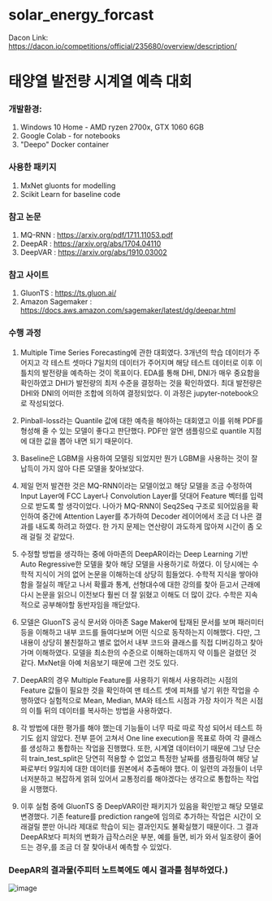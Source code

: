 # solar_energy_forcast
 
Dacon Link: https://dacon.io/competitions/official/235680/overview/description/

# 태양열 발전량 시계열 예측 대회

### 개발환경:
   
   1) Windows 10 Home - AMD ryzen 2700x, GTX 1060 6GB
   2) Google Colab - for notebooks
   3) "Deepo" Docker container

### 사용한 패키지

 1) MxNet gluonts for modelling
 2) Scikit Learn for baseline code


### 참고 논문

1) MQ-RNN : https://arxiv.org/pdf/1711.11053.pdf
2) DeepAR : https://arxiv.org/abs/1704.04110
3) DeepVAR : https://arxiv.org/abs/1910.03002


### 참고 사이트

1) GluonTS : https://ts.gluon.ai/
2) Amazon Sagemaker : https://docs.aws.amazon.com/sagemaker/latest/dg/deepar.html


### 수행 과정

1) Multiple Time Series Forecasting에 관한 대회였다. 3개년의 학습 데이터가 주어지고 각 테스트 셋마다 7일치의 데이터가 주어지며 해당 테스트 데이터로 이후 이틀치의 발전량을 예측하는 것이 목표이다. EDA를 통해 DHI, DNI가 매우 중요함을 확인하였고 DHI가 발전량의 최저 수준을 결정하는 것을 확인하였다. 최대 발전량은 DHI와 DNI의 어떠한 조합에 의하여 결정되었다. 이 과정은 jupyter-notebook으로 작성되었다.

2) Pinball-loss라는 Quantile 값에 대한 예측을 해야하는 대회였고 이를 위해 PDF를 형성해 줄 수 있는 모델이 좋다고 판단했다. PDF만 알면 샘플링으로 quantile 지점에 대한 값을 뽑아 내면 되기 때문이다.

3) Baseline은 LGBM을 사용하여 모델링 되었지만 뭔가 LGBM을 사용하는 것이 잘 납득이 가지 않아 다른 모델을 찾아보았다.

4) 제일 먼저 발견한 것은 MQ-RNN이라는 모델이었고 해당 모델을 조금 수정하여 Input Layer에 FCC Layer나 Convolution Layer를 덧대어 Feature 벡터를 입력으로 받도록 할 생각이었다. 나아가 MQ-RNN이 Seq2Seq 구조로 되어있음을 확인하여 중간에 Attention Layer를 추가하여 Decoder 레이어에서 조금 더 나은 결과를 내도록 하려고 하였다. 한 가지 문제는 연산량이 과도하게 많아져 시간이 좀 오래 걸릴 것 같았다.

5) 수정할 방법을 생각하는 중에 아마존의 DeepAR이라는 Deep Learning 기반 Auto Regressive한 모델을 찾아 해당 모델을 사용하기로 하였다. 이 당시에는 수학적 지식이 거의 없어 논문을 이해하는데 상당히 힘들었다. 수학적 지식을 쌓아야 함을 절실히 깨닫고 나서 확률과 통계, 선형대수에 대한 강의를 찾아 듣고서 근래에 다시 논문을 읽으니 이전보다 훨씬 더 잘 읽혔고 이해도 더 많이 갔다. 수학은 지속적으로 공부해야할 동반자임을 깨닫았다.

6) 모델은 GluonTS 공식 문서와 아마존 Sage Maker에 탑재된 문서를 보며 패러미터 등을 이해하고 내부 코드를 들여다보며 어떤 식으로 동작하는지 이해했다. 다만, 그 내용이 상당히 불친절하고 별로 없어서 내부 코드와 클래스를 직접 디버깅하고 찾아가며 이해하였다. 모델을 최소한의 수준으로 이해하는데까지 약 이틀은 걸렸던 것 같다. MxNet을 아예 처음보기 때문에 그런 것도 있다.

7) DeepAR의 경우 Multiple Feature를 사용하기 위해서 사용하려는 시점의 Feature 값들이 필요한 것을 확인하여 맨 테스트 셋에 피쳐를 넣기 위한 작업을 수행하였다 실험적으로 Mean, Median, MA와 테스트 시점과 가장 차이가 적은 시점의 이틀 뒤의 데이터를 복사하는 방법을 사용하였다.

8) 각 방법에 대한 평가를 해야 했는데 기능들이 너무 따로 따로 작성 되어서 테스트 하기도 쉽지 않았다. 전부 뜯어 고쳐서 One line execution을 목표로 하여 각 클래스를 생성하고 통합하는 작업을 진행했다. 또한, 시계열 데이터이기 때문에 그냥 단순히 train_test_split은 당연히 적용할 수 없었고 특정한 날짜를 샘플링하여 해당 날짜로부터 9일치에 대한 데이터를 원본에서 추출해야 했다. 이 일련의 과정들이 너무 너저분하고 복잡하게 얽혀 있어서 교통정리를 해야겠다는 생각으로 통합하는 작업을 시행했다.

9) 이후 실험 중에 GluonTS 중 DeepVAR이란 패키지가 있음을 확인받고 해당 모델로 변경했다. 기존 feature를 prediction range에 임의로 추가하는 작업은 시간이 오래걸릴 뿐만 아니라 제대로 학습이 되는 결과인지도 불확실했기 때문이다. 그 결과 DeepAR보다 피처의 변화가 급작스러운 부분, 예를 들면, 비가 와서 일조량이 줄어드는 경우,를 조금 더 잘 찾아내서 예측할 수 있었다.

### DeepAR의 결과물(주피터 노트북에도 예시 결과를 첨부하였다.)

![image](https://user-images.githubusercontent.com/45940359/119340097-00a40980-bccd-11eb-82f3-dd3f5ff831b0.png) 

